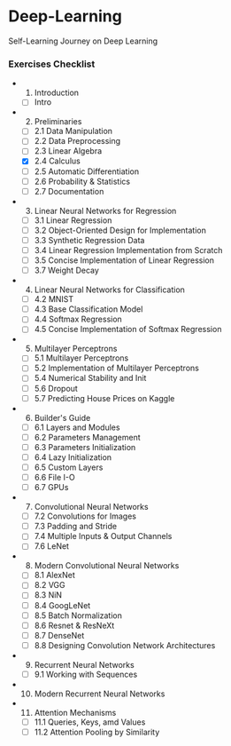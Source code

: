 # Deep-Learning
Self-Learning Journey on Deep Learning

### Exercises Checklist
- 1. Introduction
  - [ ] Intro
- 2. Preliminaries
  - [ ] 2.1 Data Manipulation
  - [ ] 2.2 Data Preprocessing
  - [ ] 2.3 Linear Algebra
  - [x] 2.4 Calculus
  - [ ] 2.5 Automatic Differentiation
  - [ ] 2.6 Probability & Statistics
  - [ ] 2.7 Documentation
- 3. Linear Neural Networks for Regression
  - [ ] 3.1 Linear Regression
  - [ ] 3.2 Object-Oriented Design for Implementation
  - [ ] 3.3 Synthetic Regression Data
  - [ ] 3.4 Linear Regression Implementation from Scratch
  - [ ] 3.5 Concise Implementation of Linear Regression
  - [ ] 3.7 Weight Decay
- 4. Linear Neural Networks for Classification
  - [ ] 4.2 MNIST
  - [ ] 4.3 Base Classification Model
  - [ ] 4.4 Softmax Regression
  - [ ] 4.5 Concise Implementation of Softmax Regression
- 5. Multilayer Perceptrons
  - [ ] 5.1 Multilayer Perceptrons
  - [ ] 5.2 Implementation of Multilayer Perceptrons
  - [ ] 5.4 Numerical Stability and Init
  - [ ] 5.6 Dropout
  - [ ] 5.7 Predicting House Prices on Kaggle
- 6. Builder's Guide
  - [ ] 6.1 Layers and Modules
  - [ ] 6.2 Parameters Management
  - [ ] 6.3 Parameters Initialization
  - [ ] 6.4 Lazy Initialization
  - [ ] 6.5 Custom Layers
  - [ ] 6.6 File I-O
  - [ ] 6.7 GPUs
- 7. Convolutional Neural Networks
  - [ ] 7.2 Convolutions for Images
  - [ ] 7.3 Padding and Stride
  - [ ] 7.4 Multiple Inputs & Output Channels
  - [ ] 7.6 LeNet
- 8. Modern Convolutional Neural Networks
  - [ ] 8.1 AlexNet
  - [ ] 8.2 VGG
  - [ ] 8.3 NiN
  - [ ] 8.4 GoogLeNet
  - [ ] 8.5 Batch Normalization
  - [ ] 8.6 Resnet & ResNeXt
  - [ ] 8.7 DenseNet
  - [ ] 8.8 Designing Convolution Network Architectures
- 9. Recurrent Neural Networks
  - [ ] 9.1 Working with Sequences
- 10. Modern Recurrent Neural Networks
- 11. Attention Mechanisms
  - [ ] 11.1 Queries, Keys, amd Values
  - [ ] 11.2 Attention Pooling by Similarity
